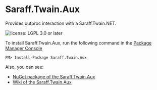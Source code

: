 # Saraff.Twain.Aux
Provides outproc interaction with a Saraff.Twain.NET.

![license: LGPL 3.0 or later](https://img.shields.io/badge/license-LGPL%203.0%20or%20later-blue?style=flat&logo=git)

To install Saraff.Twain.Aux, run the following command in the [Package Manager Console](https://docs.nuget.org/docs/start-here/using-the-package-manager-console)
```
PM> Install-Package Saraff.Twain.Aux
```
Also, you can see: 
* [NuGet package of the Saraff.Twain.Aux](https://www.nuget.org/packages/Saraff.Twain.Aux/)
* [Wiki of the Saraff.Twain.Aux](https://saraff-9eb1047a4beb4cef8506b29ba325bd5a.github.io/sarafftwainaux/)
